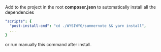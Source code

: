 Add to the project in the root **composer.json** to automatically install all the dependencies
```yaml
"scripts": {
  "post-install-cmd": "cd ./WYSIWYG/summernote && yarn install",
  ...
}
```
or run manually this command after install.